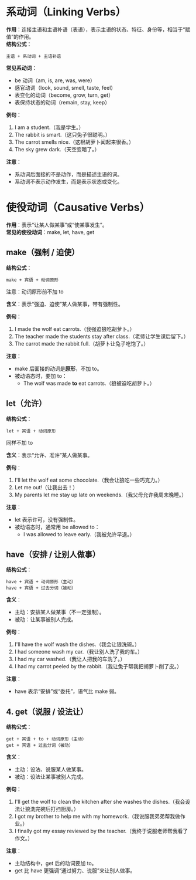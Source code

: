 # 系动词（Linking Verbs）

**作用**：连接主语和主语补语（表语），表示主语的状态、特征、身份等，相当于“赋值”的作用。  
**结构公式**：  
```
主语 + 系动词 + 主语补语
```

**常见系动词**：
- be 动词（am, is, are, was, were）
- 感官动词（look, sound, smell, taste, feel）
- 表变化的动词（become, grow, turn, get）
- 表保持状态的动词（remain, stay, keep）

**例句**：
1. I am a student.（我是学生。）
2. The rabbit is smart.（这只兔子很聪明。）
3. The carrot smells nice.（这根胡萝卜闻起来很香。）
4. The sky grew dark.（天空变暗了。）

**注意**：
- 系动词后面接的不是动作，而是描述主语的词。
- 系动词不表示动作发生，而是表示状态或变化。


# 使役动词（Causative Verbs）

**作用**：表示“让某人做某事”或“使某事发生”。  
**常见的使役动词**：make, let, have, get


## **make**（强制 / 迫使）

**结构公式**：
```
make + 宾语 + 动词原形
```
注意：动词原形前不加 to

**含义**：表示“强迫、迫使”某人做某事，带有强制性。

**例句**：
1. I made the wolf eat carrots.（我强迫狼吃胡萝卜。）
2. The teacher made the students stay after class.（老师让学生课后留下。）
3. The carrot made the rabbit full.（胡萝卜让兔子吃饱了。）

**注意**：
- make 后面接的动词是**原形**，不加 to。
- 被动语态时，要加 to：
  - The wolf was made **to** eat carrots.（狼被迫吃胡萝卜。）


## **let**（允许）

**结构公式**：
```
let + 宾语 + 动词原形
```
同样不加 to

**含义**：表示“允许、准许”某人做某事。

**例句**：
1. I'll let the wolf eat some chocolate.（我会让狼吃一些巧克力。）
2. Let me out!（让我出去！）
3. My parents let me stay up late on weekends.（我父母允许我周末晚睡。）

**注意**：
- let 表示许可，没有强制性。
- 被动语态时，通常用 be allowed to：
  - I was allowed to leave early.（我被允许早退。）


## **have**（安排 / 让别人做事）

**结构公式**：
```
have + 宾语 + 动词原形（主动）
have + 宾语 + 过去分词（被动）
```

**含义**：
- 主动：安排某人做某事（不一定强制）。
- 被动：让某事被别人完成。

**例句**：
1. I'll have the wolf wash the dishes.（我会让狼洗碗。）
2. I had someone wash my car.（我让别人洗了我的车。）
3. I had my car washed.（我让人把我的车洗了。）
4. I had my carrot peeled by the rabbit.（我让兔子帮我把胡萝卜削了皮。）

**注意**：
- have 表示“安排”或“委托”，语气比 make 弱。


## 4. **get**（说服 / 设法让）

**结构公式**：
```
get + 宾语 + to + 动词原形（主动）
get + 宾语 + 过去分词（被动）
```

**含义**：
- 主动：设法、说服某人做某事。
- 被动：设法让某事被别人完成。

**例句**：
1. I'll get the wolf to clean the kitchen after she washes the dishes.（我会设法让狼洗完碗后打扫厨房。）
2. I got my brother to help me with my homework.（我说服我弟弟帮我做作业。）
3. I finally got my essay reviewed by the teacher.（我终于说服老师帮我看了作文。）

**注意**：
- 主动结构中，get 后的动词要加 to。
- get 比 have 更强调“通过努力、说服”来让别人做事。
